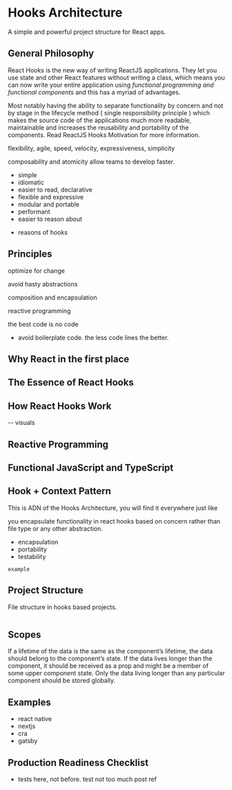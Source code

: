 # Hooks Architecture

A simple and powerful project structure for React apps.

## General Philosophy

React Hooks is the new way of writing ReactJS applications. They let you use state and other React features without writing a class, which means you can now write your entire application using _functional programming and functional components_ and this has a myriad of advantages.

Most notably having the ability to separate functionality by concern and not by stage in the lifecycle method ( single responsibility principle ) which makes the source code of the applications much more readable, maintainable and increases the reusability and portability of the components.
Read ReactJS Hooks Motivation for more information.

flexibility, agile, speed, velocity, expressiveness, simplicity

composability and atomicity allow teams to develop faster.

- simple
- idiomatic
- easier to read, declarative
- flexible and expressive
- modular and portable
- performant
- easier to reason about

* reasons of hooks

## Principles

optimize for change

avoid hasty abstractions

composition and encapsulation

reactive programming

the best code is no code

- avoid boilerplate code. the less code lines the better.

## Why React in the first place

## The Essence of React Hooks

## How React Hooks Work

-- visuals

## Reactive Programming

## Functional JavaScript and TypeScript

## Hook + Context Pattern

This is ADN of the Hooks Architecture, you will find it everywhere just like

you encapsulate functionality in react hooks based on concern rather than file type or any other abstraction.

- encapsulation
- portability
- testability

```
example
```

## Project Structure

File structure in hooks based projects.

```

```

## Scopes

If a lifetime of the data is the same as the component’s lifetime, the data should belong to the component’s state. If the data lives longer than the component, it should be received as a prop and might be a member of some upper component state. Only the data living longer than any particular component should be stored globally.

## Examples

- react native
- nextjs
- cra
- gatsby

## Production Readiness Checklist

- tests here, not before. test not too much post ref
